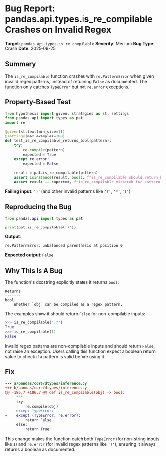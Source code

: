 # Bug Report: pandas.api.types.is_re_compilable Crashes on Invalid Regex

**Target**: `pandas.api.types.is_re_compilable`
**Severity**: Medium
**Bug Type**: Crash
**Date**: 2025-09-25

## Summary

The `is_re_compilable` function crashes with `re.PatternError` when given invalid regex patterns, instead of returning `False` as documented. The function only catches `TypeError` but not `re.error` exceptions.

## Property-Based Test

```python
from hypothesis import given, strategies as st, settings
from pandas.api import types as pat
import re

@given(st.text(min_size=1))
@settings(max_examples=100)
def test_is_re_compilable_returns_bool(pattern):
    try:
        re.compile(pattern)
        expected = True
    except re.error:
        expected = False

    result = pat.is_re_compilable(pattern)
    assert isinstance(result, bool), f"is_re_compilable should return bool, not raise exception"
    assert result == expected, f"is_re_compilable mismatch for pattern: {pattern!r}"
```

**Failing input**: `')'` (and other invalid patterns like `'?'`, `'*'`, `'('`)

## Reproducing the Bug

```python
from pandas.api import types as pat

print(pat.is_re_compilable(')'))
```

**Output**:
```
re.PatternError: unbalanced parenthesis at position 0
```

**Expected output**: `False`

## Why This Is A Bug

The function's docstring explicitly states it returns `bool`:

```
Returns
-------
bool
    Whether `obj` can be compiled as a regex pattern.
```

The examples show it should return `False` for non-compilable inputs:
```python
>>> is_re_compilable(".*")
True
>>> is_re_compilable(1)
False
```

Invalid regex patterns are non-compilable inputs and should return `False`, not raise an exception. Users calling this function expect a boolean return value to check if a pattern is valid before using it.

## Fix

```diff
--- a/pandas/core/dtypes/inference.py
+++ b/pandas/core/dtypes/inference.py
@@ -186,7 +186,7 @@ def is_re_compilable(obj) -> bool:
     """
     try:
         re.compile(obj)
-    except TypeError:
+    except (TypeError, re.error):
         return False
     else:
         return True
```

This change makes the function catch both `TypeError` (for non-string inputs like `1`) and `re.error` (for invalid regex patterns like `')'`), ensuring it always returns a boolean as documented.